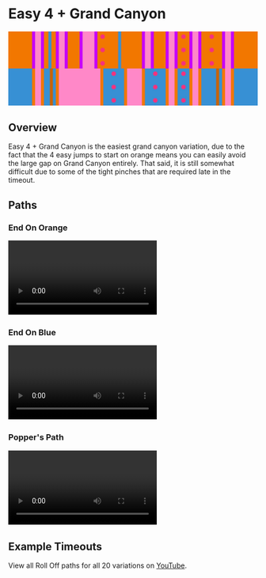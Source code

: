 # Easy 4 + Grand Canyon

![Easy 4 + Grand Canyon](../images/variations/easy-4-grand-canyon.jpg)

## Overview

Easy 4 + Grand Canyon is the easiest grand canyon variation, due to the fact that the 4 easy jumps to start on orange means you can easily avoid the large gap on Grand Canyon entirely. That said, it is still somewhat difficult due to some of the tight pinches that are required late in the timeout.

## Paths

### End On Orange

<video controls>
  <source src="../../images/variations/easy-4-grand-canyon-end-on-orange.mp4" type="video/mp4">
</video>

### End On Blue

<video controls>
  <source src="../../images/variations/easy-4-grand-canyon-end-on-blue.mp4" type="video/mp4">
</video>

### Popper's Path

<video controls>
  <source src="../../images/variations/easy-4-grand-canyon-poppers-path.mp4" type="video/mp4">
</video>

## Example Timeouts

View all Roll Off paths for all 20 variations on [YouTube](https://www.youtube.com/playlist?list=PLG_QNSp9ZgJLWYSNl4vY26VJCZeOQHO1F).
